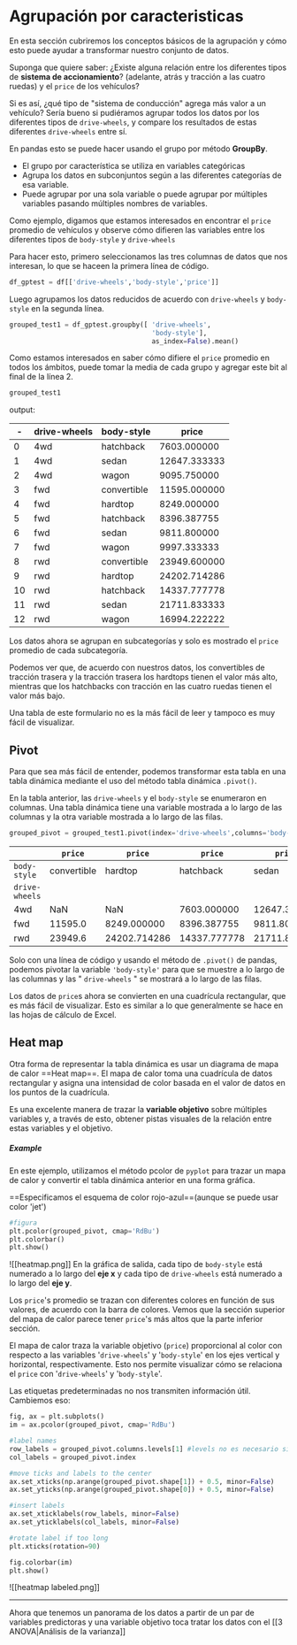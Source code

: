 # Agrupación por caracteristicas
En esta sección cubriremos los conceptos básicos de la agrupación y cómo esto puede ayudar a transformar nuestro conjunto de datos.

Suponga que quiere saber: ¿Existe alguna relación entre los diferentes tipos de **sistema de accionamiento**? (adelante, atrás y tracción a las cuatro ruedas) y el `price` de los vehículos?

Si es así, ¿qué tipo de "sistema de conducción" agrega más valor a un vehículo?
Sería bueno si pudiéramos agrupar todos los datos por los diferentes tipos de `drive-wheels`, y compare los resultados de estas diferentes `drive-wheels` entre sí.

En pandas esto se puede hacer usando el grupo por método **GroupBy**.
- El grupo por característica se utiliza en variables categóricas
- Agrupa los datos en subconjuntos según a las diferentes categorías de esa variable.
- Puede agrupar por una sola variable o puede agrupar por múltiples variables pasando múltiples nombres de variables.

Como ejemplo, digamos que estamos interesados en encontrar el `price` promedio de vehículos y observe cómo difieren las variables entre los diferentes tipos de `body-style` y `drive-wheels`

Para hacer esto, primero seleccionamos las tres columnas de datos que nos interesan, lo que se haceen la primera línea de código.
```py
df_gptest = df[['drive-wheels','body-style','price']]
```
Luego agrupamos los datos reducidos de acuerdo con `drive-wheels` y `body-style` en la segunda línea.
```py
grouped_test1 = df_gptest.groupby([	'drive-wheels',
									'body-style'],
									as_index=False).mean()
```


Como estamos interesados en saber cómo difiere el `price` promedio en todos los ámbitos, puede tomar la media de cada grupo y agregar este bit al final de la línea 2.

```py
grouped_test1
```

output:

 -| drive-wheels |	body-style | price
 --|--------------|-------------|---
0 |	4wd |	hatchback |	7603.000000
1 |	4wd |	sedan 	|12647.333333
2| 	4wd |	wagon 	|9095.750000
3 |	fwd | convertible 	|11595.000000
4 |	fwd |	hardtop 	|8249.000000
5 |	fwd |	hatchback 	|8396.387755
6 |	fwd |	sedan 	|9811.800000
7 |	fwd |	wagon 	|9997.333333
8 |	rwd |	convertible 	|23949.600000
9 |	rwd |	hardtop 	|24202.714286
10| rwd |	hatchback |	14337.777778
11 |	rwd | sedan 	|21711.833333
12 |	rwd | wagon	|16994.222222

Los datos ahora se agrupan en subcategorías y solo es mostrado el `price` promedio de cada subcategoría.

Podemos ver que, de acuerdo con nuestros datos, los convertibles de tracción trasera y la tracción trasera los hardtops tienen el valor más alto, mientras que los hatchbacks con tracción en las cuatro ruedas tienen el valor más bajo.

Una tabla de este formulario no es la más fácil de leer y tampoco es muy fácil de visualizar.

## Pivot

Para que sea más fácil de entender, podemos transformar esta tabla en una tabla dinámica mediante el uso del método tabla dinámica `.pivot()`.

En la tabla anterior, las `drive-wheels` y el `body-style` se enumeraron en columnas. Una tabla dinámica tiene una variable mostrada a lo largo de las columnas y la otra variable mostrada a lo largo de las filas.

```py
grouped_pivot = grouped_test1.pivot(index='drive-wheels',columns='body-style')
```
  | |`price`|`price` |`price` |`price`  |`price`
---|---|---|---|---|---
`body-style` |convertible |hardtop |hatchback |sedan |wagon
`drive-wheels`| | | | |
4wd 	|NaN| 	NaN| 	7603.000000| 	12647.333333 |	9095.750000
fwd 	|11595.0| 	8249.000000| 	8396.387755 |	9811.800000 |	9997.333333
rwd 	|23949.6| 	24202.714286| 	14337.777778 |	21711.833333 |16994.222222

Solo con una línea de código y usando el método de `.pivot()` de pandas, podemos pivotar la variable  `'body-style'` para que se muestre a lo largo de las columnas y las " `drive-wheels` " se mostrará a lo largo de las filas.

Los datos de `price`s ahora se convierten en una cuadrícula rectangular, que es más fácil de visualizar. Esto es similar a lo que generalmente se hace en las hojas de cálculo de Excel.

## Heat map

Otra forma de representar la tabla dinámica es usar un diagrama de mapa de calor ==Heat map==. El mapa de calor toma una cuadrícula de datos rectangular y asigna una intensidad de color basada en el valor de datos en los puntos de la cuadrícula.

Es una excelente manera de trazar la **variable objetivo** sobre múltiples variables y, a través de esto, obtener pistas visuales de la relación entre estas variables y el objetivo.
##### Example
En este ejemplo, utilizamos el método pcolor de `pyplot` para trazar un mapa de calor y convertir el tabla dinámica anterior en una forma gráfica.

==Especificamos el esquema de color rojo-azul==(aunque se puede usar color 'jet')
```py
#figura
plt.pcolor(grouped_pivot, cmap='RdBu')
plt.colorbar()
plt.show()
```
![[heatmap.png]]
En la gráfica de salida, cada tipo de `body-style` está numerado a lo largo del **eje x** y cada tipo de `drive-wheels` está numerado a lo largo del **eje y**.

Los `price`'s promedio se trazan con diferentes colores en función de sus valores, de acuerdo con la barra de colores. Vemos que la sección superior del mapa de calor parece tener `price`'s más altos que la parte inferior sección.

El mapa de calor traza la variable objetivo (`price`) proporcional al color con respecto a las variables '`drive-wheels`' y '`body-style`' en los ejes vertical y horizontal, respectivamente. Esto nos permite visualizar cómo se relaciona el `price` con '`drive-wheels`' y '`body-style`'.

Las etiquetas predeterminadas no nos transmiten información útil. Cambiemos eso:
```py
fig, ax = plt.subplots()
im = ax.pcolor(grouped_pivot, cmap='RdBu')

#label names
row_labels = grouped_pivot.columns.levels[1] #levels no es necesario si no son datos de una tabla pivotada, es decir el "label" esta bien definido
col_labels = grouped_pivot.index

#move ticks and labels to the center
ax.set_xticks(np.arange(grouped_pivot.shape[1]) + 0.5, minor=False)
ax.set_yticks(np.arange(grouped_pivot.shape[0]) + 0.5, minor=False)

#insert labels
ax.set_xticklabels(row_labels, minor=False)
ax.set_yticklabels(col_labels, minor=False)

#rotate label if too long
plt.xticks(rotation=90)

fig.colorbar(im)
plt.show()
```

![[heatmap labeled.png]]

---
Ahora que tenemos un panorama de los datos a partir de un par de variables predictoras y una variable objetivo toca tratar los datos con el [[3 ANOVA|Análisis de la varianza]]